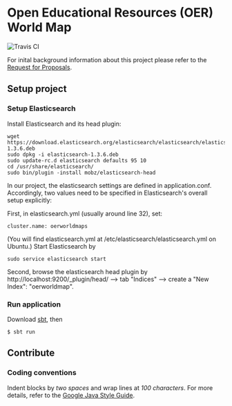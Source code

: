# Open Educational Resources (OER) World Map

![Travis CI](https://travis-ci.org/hbz/oerworldmap.svg)

For inital background information about this project please refer to the
[Request for
  Proposals](http://www.hewlett.org/sites/default/files/OER%20mapping%20RFP_Phase%202%20Final%20June%2023%202014.pdf).

## Setup project

### Setup Elasticsearch

Install Elasticsearch and its head plugin:

	wget https://download.elasticsearch.org/elasticsearch/elasticsearch/elasticsearch-1.3.6.deb
	sudo dpkg -i elasticsearch-1.3.6.deb
	sudo update-rc.d elasticsearch defaults 95 10
	cd /usr/share/elasticsearch/
	sudo bin/plugin -install mobz/elasticsearch-head

In our project, the elasticsearch settings are defined in application.conf. Accordingly, two values need to be specified in Elasticsearch's overall setup explicitly:

First, in elasticsearch.yml (usually around line 32), set:

	cluster.name: oerworldmaps

(You will find elasticsearch.yml at /etc/elasticsearch/elasticsearch.yml on Ubuntu.)
Start Elasticsearch by

	sudo service elasticsearch start

Second, browse the elasticsearch head plugin by http://localhost:9200/_plugin/head/ --> tab "Indices" --> create a "New Index": "oerworldmap".

### Run application

Download [sbt](http://www.scala-sbt.org/download.html), then

    $ sbt run


## Contribute

### Coding conventions

Indent blocks by *two spaces* and wrap lines at *100 characters*. For more
details, refer to the [Google Java Style
Guide](https://google-styleguide.googlecode.com/svn/trunk/javaguide.html).